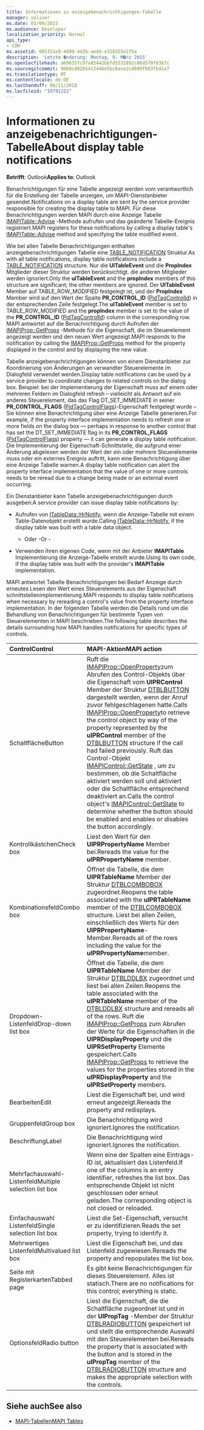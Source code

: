 ```yaml
---
title: Informationen zu anzeigebenachrichtigungen-Tabelle
manager: soliver
ms.date: 03/09/2015
ms.audience: Developer
localization_priority: Normal
api_type:
- COM
ms.assetid: 085151e9-4809-4d2b-ae4d-e318355e1f5a
description: 'Letzte �nderung: Montag, 9. M�rz 2015'
ms.openlocfilehash: a696357c97a85442bbfd5532892c06d570f6367c
ms.sourcegitcommit: 9d60cd82b5413446e5bc8ace2cd689f683fb41a7
ms.translationtype: MT
ms.contentlocale: de-DE
ms.lasthandoff: 06/11/2018
ms.locfileid: "19791222"
---
```

# <a name="about-display-table-notifications"></a><span data-ttu-id="4f3d2-103">Informationen zu anzeigebenachrichtigungen-Tabelle</span><span class="sxs-lookup"><span data-stu-id="4f3d2-103">About display table notifications</span></span>

<span data-ttu-id="4f3d2-104">**Betrifft**: Outlook</span><span class="sxs-lookup"><span data-stu-id="4f3d2-104">**Applies to**: Outlook</span></span> 
  
<span data-ttu-id="4f3d2-105">Benachrichtigungen für eine Tabelle angezeigt werden vom verantwortlich für die Erstellung der Tabelle anzeigen, um MAPI-Dienstanbieter gesendet.</span><span class="sxs-lookup"><span data-stu-id="4f3d2-105">Notifications on a display table are sent by the service provider responsible for creating the display table to MAPI.</span></span> <span data-ttu-id="4f3d2-106">Für diese Benachrichtigungen werden MAPI durch eine Anzeige Tabelle [IMAPITable::Advise](imapitable-advise.md) -Methode aufrufen und das geänderte Tabelle-Ereignis registriert.</span><span class="sxs-lookup"><span data-stu-id="4f3d2-106">MAPI registers for these notifications by calling a display table's [IMAPITable::Advise](imapitable-advise.md) method and specifying the table modified event.</span></span> 
  
<span data-ttu-id="4f3d2-107">Wie bei allen Tabelle Benachrichtigungen enthalten anzeigebenachrichtigungen Tabelle eine [TABLE_NOTIFICATION](table_notification.md) Struktur.</span><span class="sxs-lookup"><span data-stu-id="4f3d2-107">As with all table notifications, display table notifications include a [TABLE_NOTIFICATION](table_notification.md) structure.</span></span> <span data-ttu-id="4f3d2-108">Nur die **UlTableEvent** und die **PropIndex** Mitglieder dieser Struktur werden berücksichtigt. die anderen Mitglieder werden ignoriert.</span><span class="sxs-lookup"><span data-stu-id="4f3d2-108">Only the **ulTableEvent** and the **propIndex** members of this structure are significant; the other members are ignored.</span></span> <span data-ttu-id="4f3d2-109">Der **UlTableEvent** Member auf TABLE_ROW_MODIFIED festgelegt ist, und der **PropIndex** Member wird auf den Wert der Spalte **PR_CONTROL_ID** ([PidTagControlId](pidtagcontrolid-canonical-property.md)) in der entsprechenden Zeile festgelegt.</span><span class="sxs-lookup"><span data-stu-id="4f3d2-109">The **ulTableEvent** member is set to TABLE_ROW_MODIFIED and the **propIndex** member is set to the value of the **PR_CONTROL_ID** ([PidTagControlId](pidtagcontrolid-canonical-property.md)) column in the corresponding row.</span></span> <span data-ttu-id="4f3d2-110">MAPI antwortet auf die Benachrichtigung durch Aufrufen der [IMAPIProp::GetProps](imapiprop-getprops.md) -Methode für die Eigenschaft, die im Steuerelement angezeigt werden und den neuen Wert angezeigt.</span><span class="sxs-lookup"><span data-stu-id="4f3d2-110">MAPI responds to the notification by calling the [IMAPIProp::GetProps](imapiprop-getprops.md) method for the property displayed in the control and by displaying the new value.</span></span> 
  
<span data-ttu-id="4f3d2-111">Tabelle anzeigebenachrichtigungen können von einem Dienstanbieter zur Koordinierung von Änderungen an verwandter Steuerelemente im Dialogfeld verwendet werden.</span><span class="sxs-lookup"><span data-stu-id="4f3d2-111">Display table notifications can be used by a service provider to coordinate changes to related controls on the dialog box.</span></span> <span data-ttu-id="4f3d2-112">Beispiel: bei der Implementierung der Eigenschaft muss auf einem oder mehreren Feldern im Dialogfeld refresh – vielleicht als Antwort auf ein anderes Steuerelement, das das Flag DT_SET_IMMEDIATE in seiner **PR_CONTROL_FLAGS** ([PidTagControlFlags](pidtagcontrolflags-canonical-property.md))-Eigenschaft festgelegt wurde – Sie können eine Benachrichtigung über eine Anzeige Tabelle generieren.</span><span class="sxs-lookup"><span data-stu-id="4f3d2-112">For example, if the property interface implementation needs to refresh one or more fields on the dialog box — perhaps in response to another control that has set the DT_SET_IMMEDIATE flag in its **PR_CONTROL_FLAGS** ([PidTagControlFlags](pidtagcontrolflags-canonical-property.md)) property — it can generate a display table notification.</span></span> <span data-ttu-id="4f3d2-113">Die Implementierung der Eigenschaft-Schnittstelle, die aufgrund einer Änderung abgelesen werden der Wert der ein oder mehrere Steuerelemente muss oder ein externes Ereignis auftritt, kann eine Benachrichtigung über eine Anzeige Tabelle warnen.</span><span class="sxs-lookup"><span data-stu-id="4f3d2-113">A display table notification can alert the property interface implementation that the value of one or more controls needs to be reread due to a change being made or an external event occurring.</span></span> 
  
<span data-ttu-id="4f3d2-114">Ein Dienstanbieter kann Tabelle anzeigebenachrichtigungen durch ausgeben:</span><span class="sxs-lookup"><span data-stu-id="4f3d2-114">A service provider can issue display table notifications by:</span></span>
  
- <span data-ttu-id="4f3d2-115">Aufrufen von [ITableData::HrNotify](itabledata-hrnotify.md), wenn die Anzeige-Tabelle mit einem Table-Datenobjekt erstellt wurde.</span><span class="sxs-lookup"><span data-stu-id="4f3d2-115">Calling [ITableData::HrNotify](itabledata-hrnotify.md), if the display table was built with a table data object.</span></span>
    
    - <span data-ttu-id="4f3d2-116">Oder -</span><span class="sxs-lookup"><span data-stu-id="4f3d2-116">Or -</span></span>
    
- <span data-ttu-id="4f3d2-117">Verwenden ihren eigenen Code, wenn mit der Anbieter **IMAPITable** Implementierung die Anzeige-Tabelle erstellt wurde.</span><span class="sxs-lookup"><span data-stu-id="4f3d2-117">Using its own code, if the display table was built with the provider's **IMAPITable** implementation.</span></span> 
    
<span data-ttu-id="4f3d2-118">MAPI antwortet Tabelle Benachrichtigungen bei Bedarf Anzeige durch erneutes Lesen den Wert eines Steuerelements aus der Eigenschaft schnittstellenimplementierung.</span><span class="sxs-lookup"><span data-stu-id="4f3d2-118">MAPI responds to display table notifications when necessary by rereading a control's value from the property interface implementation.</span></span> <span data-ttu-id="4f3d2-119">In der folgenden Tabelle werden die Details rund um die Behandlung von Benachrichtigungen für bestimmte Typen von Steuerelementen in MAPI beschrieben.</span><span class="sxs-lookup"><span data-stu-id="4f3d2-119">The following table describes the details surrounding how MAPI handles notifications for specific types of controls.</span></span>
  
|<span data-ttu-id="4f3d2-120">**Control**</span><span class="sxs-lookup"><span data-stu-id="4f3d2-120">**Control**</span></span>|<span data-ttu-id="4f3d2-121">**MAPI-Aktion**</span><span class="sxs-lookup"><span data-stu-id="4f3d2-121">**MAPI action**</span></span>|
|:-----|:-----|
|<span data-ttu-id="4f3d2-122">Schaltfläche</span><span class="sxs-lookup"><span data-stu-id="4f3d2-122">Button</span></span>  <br/> |<span data-ttu-id="4f3d2-123">Ruft die [IMAPIProp::OpenProperty](imapiprop-openproperty.md)zum Abrufen des Control-Objekts über die Eigenschaft vom **UlPRControl** Member der Struktur [DTBLBUTTON](dtblbutton.md) dargestellt werden, wenn der Anruf zuvor fehlgeschlagenen hatte.</span><span class="sxs-lookup"><span data-stu-id="4f3d2-123">Calls [IMAPIProp::OpenProperty](imapiprop-openproperty.md)to retrieve the control object by way of the property represented by the **ulPRControl** member of the [DTBLBUTTON](dtblbutton.md) structure if the call had failed previously.</span></span> <span data-ttu-id="4f3d2-124">Ruft das Control-Objekt [IMAPIControl::GetState](imapicontrol-getstate.md) , um zu bestimmen, ob die Schaltfläche aktiviert werden soll und aktiviert oder die Schaltfläche entsprechend deaktiviert an.</span><span class="sxs-lookup"><span data-stu-id="4f3d2-124">Calls the control object's [IMAPIControl::GetState](imapicontrol-getstate.md) to determine whether the button should be enabled and enables or disables the button accordingly.</span></span>  <br/> |
|<span data-ttu-id="4f3d2-125">Kontrollkästchen</span><span class="sxs-lookup"><span data-stu-id="4f3d2-125">Check box</span></span>  <br/> |<span data-ttu-id="4f3d2-126">Liest den Wert für den **UlPRPropertyName** Member bei.</span><span class="sxs-lookup"><span data-stu-id="4f3d2-126">Rereads the value for the **ulPRPropertyName** member.</span></span>  <br/> |
|<span data-ttu-id="4f3d2-127">Kombinationsfeld</span><span class="sxs-lookup"><span data-stu-id="4f3d2-127">Combo box</span></span>  <br/> |<span data-ttu-id="4f3d2-128">Öffnet die Tabelle, die dem **UlPRTableName** Member der Struktur [DTBLCOMBOBOX](dtblcombobox.md) zugeordnet.</span><span class="sxs-lookup"><span data-stu-id="4f3d2-128">Reopens the table associated with the **ulPRTableName** member of the [DTBLCOMBOBOX](dtblcombobox.md) structure.</span></span> <span data-ttu-id="4f3d2-129">Liest bei allen Zeilen, einschließlich des Werts für den **UlPRPropertyName**-Member.</span><span class="sxs-lookup"><span data-stu-id="4f3d2-129">Rereads all of the rows including the value for the **ulPRPropertyName**member.</span></span>  <br/> |
|<span data-ttu-id="4f3d2-130">Dropdown-Listenfeld</span><span class="sxs-lookup"><span data-stu-id="4f3d2-130">Drop-down list box</span></span>  <br/> |<span data-ttu-id="4f3d2-131">Öffnet die Tabelle, die dem **UlPRTableName** Member der Struktur [DTBLDDLBX](dtblddlbx.md) zugeordnet und liest bei allen Zeilen.</span><span class="sxs-lookup"><span data-stu-id="4f3d2-131">Reopens the table associated with the **ulPRTableName** member of the [DTBLDDLBX](dtblddlbx.md) structure and rereads all of the rows.</span></span> <span data-ttu-id="4f3d2-132">Ruft die [IMAPIProp::GetProps](imapiprop-getprops.md) zum Abrufen der Werte für die Eigenschaften in die **UlPRDisplayProperty** und die **UlPRSetProperty** Elemente gespeichert.</span><span class="sxs-lookup"><span data-stu-id="4f3d2-132">Calls [IMAPIProp::GetProps](imapiprop-getprops.md) to retrieve the values for the properties stored in the **ulPRDisplayProperty** and the **ulPRSetProperty** members.</span></span>  <br/> |
|<span data-ttu-id="4f3d2-133">Bearbeiten</span><span class="sxs-lookup"><span data-stu-id="4f3d2-133">Edit</span></span>  <br/> |<span data-ttu-id="4f3d2-134">Liest die Eigenschaft bei, und wird erneut angezeigt.</span><span class="sxs-lookup"><span data-stu-id="4f3d2-134">Rereads the property and redisplays.</span></span>  <br/> |
|<span data-ttu-id="4f3d2-135">Gruppenfeld</span><span class="sxs-lookup"><span data-stu-id="4f3d2-135">Group box</span></span>  <br/> |<span data-ttu-id="4f3d2-136">Die Benachrichtigung wird ignoriert.</span><span class="sxs-lookup"><span data-stu-id="4f3d2-136">Ignores the notification.</span></span>  <br/> |
|<span data-ttu-id="4f3d2-137">Beschriftung</span><span class="sxs-lookup"><span data-stu-id="4f3d2-137">Label</span></span>  <br/> |<span data-ttu-id="4f3d2-138">Die Benachrichtigung wird ignoriert.</span><span class="sxs-lookup"><span data-stu-id="4f3d2-138">Ignores the notification.</span></span>  <br/> |
|<span data-ttu-id="4f3d2-139">Mehrfachauswahl-Listenfeld</span><span class="sxs-lookup"><span data-stu-id="4f3d2-139">Multiple selection list box</span></span>  <br/> |<span data-ttu-id="4f3d2-140">Wenn eine der Spalten eine Eintrags-ID ist, aktualisiert das Listenfeld.</span><span class="sxs-lookup"><span data-stu-id="4f3d2-140">If one of the columns is an entry identifier, refreshes the list box.</span></span> <span data-ttu-id="4f3d2-141">Das entsprechende Objekt ist nicht geschlossen oder erneut geladen.</span><span class="sxs-lookup"><span data-stu-id="4f3d2-141">The corresponding object is not closed or reloaded.</span></span>  <br/> |
|<span data-ttu-id="4f3d2-142">Einfachauswahl Listenfeld</span><span class="sxs-lookup"><span data-stu-id="4f3d2-142">Single selection list box</span></span>  <br/> |<span data-ttu-id="4f3d2-143">Liest die Set-Eigenschaft, versucht er zu identifizieren.</span><span class="sxs-lookup"><span data-stu-id="4f3d2-143">Reads the set property, trying to identify it.</span></span>  <br/> |
|<span data-ttu-id="4f3d2-144">Mehrwertiges Listenfeld</span><span class="sxs-lookup"><span data-stu-id="4f3d2-144">Multivalued list box</span></span>  <br/> |<span data-ttu-id="4f3d2-145">Liest die Eigenschaft bei, und das Listenfeld zugewiesen.</span><span class="sxs-lookup"><span data-stu-id="4f3d2-145">Rereads the property and repopulates the list box.</span></span>  <br/> |
|<span data-ttu-id="4f3d2-146">Seite mit Registerkarten</span><span class="sxs-lookup"><span data-stu-id="4f3d2-146">Tabbed page</span></span>  <br/> |<span data-ttu-id="4f3d2-147">Es gibt keine Benachrichtigungen für dieses Steuerelement. Alles ist statisch.</span><span class="sxs-lookup"><span data-stu-id="4f3d2-147">There are no notifications for this control; everything is static.</span></span>  <br/> |
|<span data-ttu-id="4f3d2-148">Optionsfeld</span><span class="sxs-lookup"><span data-stu-id="4f3d2-148">Radio button</span></span>  <br/> |<span data-ttu-id="4f3d2-149">Liest die Eigenschaft, die die Schaltfläche zugeordnet ist und in der **UlPropTag** -Member der Struktur [DTBLRADIOBUTTON](dtblradiobutton.md) gespeichert ist und stellt die entsprechende Auswahl mit den Steuerelementen bei.</span><span class="sxs-lookup"><span data-stu-id="4f3d2-149">Rereads the property that is associated with the button and is stored in the **ulPropTag** member of the [DTBLRADIOBUTTON](dtblradiobutton.md) structure and makes the appropriate selection with the controls.</span></span>  <br/> |
   
## <a name="see-also"></a><span data-ttu-id="4f3d2-150">Siehe auch</span><span class="sxs-lookup"><span data-stu-id="4f3d2-150">See also</span></span>

- [<span data-ttu-id="4f3d2-151">MAPI-Tabellen</span><span class="sxs-lookup"><span data-stu-id="4f3d2-151">MAPI Tables</span></span>](mapi-tables.md)


